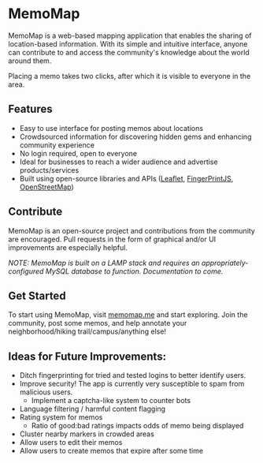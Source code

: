 # MemoMap

MemoMap is a web-based mapping application that enables the sharing of location-based information. With its simple and intuitive interface, anyone can contribute to and access the community's knowledge about the world around them.

Placing a memo takes two clicks, after which it is visible to everyone in the area.

## Features

- Easy to use interface for posting memos about locations
- Crowdsourced information for discovering hidden gems and enhancing community experience
- No login required, open to everyone
- Ideal for businesses to reach a wider audience and advertise products/services
- Built using open-source libraries and APIs ([Leaflet](https://leafletjs.com/), [FingerPrintJS](https://github.com/fingerprintjs/fingerprintjs), [OpenStreetMap](https://www.openstreetmap.org/)) 

## Contribute

MemoMap is an open-source project and contributions from the community are encouraged.
Pull requests in the form of graphical and/or UI improvements are especially helpful.

_NOTE: MemoMap is built on a LAMP stack and requires an appropriately-configured MySQL database to function. Documentation to come._

## Get Started

To start using MemoMap, visit [memomap.me](https://memomap.me) and start exploring. Join the community, post some memos, and help annotate your neighborhood/hiking trail/campus/anything else!

## Ideas for Future Improvements:

- Ditch fingerprinting for tried and tested logins to better identify users.
- Improve security! The app is currently very susceptible to spam from malicious users.
  - Implement a captcha-like system to counter bots
- Language filtering / harmful content flagging
- Rating system for memos
  - Ratio of good:bad ratings impacts odds of memo being displayed
- Cluster nearby markers in crowded areas
- Allow users to edit their memos
- Allow users to create memos that expire after some time
